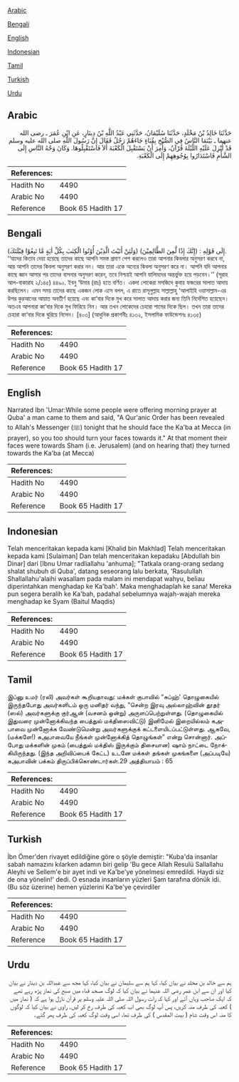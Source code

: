 [Arabic](#arabic)

[Bengali](#bengali)

[English](#english)

[Indonesian](#indonesian)

[Tamil](#tamil)

[Turkish](#turkish)

[Urdu](#urdu)

## Arabic


<div dir="rtl" lang="ar" style={{fontSize:'larger',backgroundColor:'#f8f9fa',padding:20}}>
حَدَّثَنَا خَالِدُ بْنُ مَخْلَدٍ، حَدَّثَنَا سُلَيْمَانُ، حَدَّثَنِي عَبْدُ اللَّهِ بْنُ دِينَارٍ، عَنِ ابْنِ عُمَرَ ـ رضى الله عنهما ـ بَيْنَمَا النَّاسُ فِي الصُّبْحِ بِقُبَاءٍ جَاءَهُمْ رَجُلٌ فَقَالَ إِنَّ رَسُولَ اللَّهِ صلى الله عليه وسلم قَدْ أُنْزِلَ عَلَيْهِ اللَّيْلَةَ قُرْآنٌ، وَأُمِرَ أَنْ يَسْتَقْبِلَ الْكَعْبَةَ أَلاَ فَاسْتَقْبِلُوهَا‏.‏ وَكَانَ وَجْهُ النَّاسِ إِلَى الشَّأْمِ فَاسْتَدَارُوا بِوُجُوهِهِمْ إِلَى الْكَعْبَةِ‏.‏
</div>
<div style={{backgroundColor:'#f8f9fa',padding:20, marginBottom: 10}}><table> <thead> <tr> <th>References:</th> <th></th> </tr> </thead> <tbody><tr><td>Hadith No</td><td>4490</td></tr><tr><td>Arabic No</td><td>4490</td></tr><tr><td>Reference</td><td>Book 65 Hadith 17</td></tr></tbody></table></div>

## Bengali


<div dir="ltr" lang="bn" style={{fontSize:'larger',backgroundColor:'#f8f9fa',padding:20}}>
(وَلَئِنْ أَتَيْتَ الَّذِيْنَ أُوْتُوا الْكِتٰبَ بِكُلِّ اٰيَةٍ مَّا تَبِعُوْا قِبْلَتَكَ) إِلَى قَوْلِهِ : (إِنَّكَ إِذًا لَّمِنَ الظَّالِمِيْنَ). ‘‘যাদের কিতাব দেয়া হয়েছে তাদের কাছে আপনি সমস্ত প্রমাণ পেশ করলেও তারা আপনার কিবলার অনুসরণ করবে না, আর আপনি তাদের কিবলা অনুসরণ করার নন। আর তারা একে অন্যের কিবলা অনুসরণ করে না। আপনি যদি আপনার কাছে জ্ঞান আসার পর তাদের বাসনার অনুসরণ করেন, তবে নিশ্চয়ই আপনি যালিমদের অন্তর্ভুক্ত হয়ে পড়বেন।’’ (সূরাহ আল-বাকারাহ ২/১৪৫) ৪৪৯০. ইবনু ‘উমার (রাঃ) হতে বর্ণিত। একদা লোকেরা মসজিদে কুবায় ফজরের সালাত আদায় করছিলেন। এমন সময় তাদের কাছে একজন লোক এসে বলল, এ রাতে রাসূলুল্লাহ সাল্লাল্লাহু ‘আলাইহি ওয়াসাল্লাম-এর উপর কুরআনের আয়াত অবতীর্ণ হয়েছে এবং কা‘বার দিকে মুখ করে সালাত আদায় করার জন্য তিনি নির্দেশিত হয়েছেন। অতএব আপনারা কা‘বার দিকে মুখ ফিরিয়ে নিন। আর তখন লোকেদের চেহারা শামের দিকে ছিল। তখন তারা তাদের চেহারা কা‘বার দিকে ঘুরিয়ে নিলেন। [৪০৩] (আধুনিক প্রকাশনীঃ ৪১৩২, ইসলামিক ফাউন্ডেশনঃ ৪১৩৫)
</div>
<div style={{backgroundColor:'#f8f9fa',padding:20, marginBottom: 10}}><table> <thead> <tr> <th>References:</th> <th></th> </tr> </thead> <tbody><tr><td>Hadith No</td><td>4490</td></tr><tr><td>Arabic No</td><td>4490</td></tr><tr><td>Reference</td><td>Book 65 Hadith 17</td></tr></tbody></table></div>

## English


<div dir="ltr" lang="en" style={{fontSize:'larger',backgroundColor:'#f8f9fa',padding:20}}>
Narrated Ibn 'Umar:While some people were offering morning prayer at Quba' a man came to them and said, "A Qur'anic Order has been revealed to Allah's Messenger (ﷺ) tonight that he should face the Ka'ba at Mecca (in prayer), so you too should turn your faces towards it." At that moment their faces were towards Sham (i.e. Jerusalem) (and on hearing that) they turned towards the Ka'ba (at Mecca)
</div>
<div style={{backgroundColor:'#f8f9fa',padding:20, marginBottom: 10}}><table> <thead> <tr> <th>References:</th> <th></th> </tr> </thead> <tbody><tr><td>Hadith No</td><td>4490</td></tr><tr><td>Arabic No</td><td>4490</td></tr><tr><td>Reference</td><td>Book 65 Hadith 17</td></tr></tbody></table></div>

## Indonesian


<div dir="ltr" lang="id" style={{fontSize:'larger',backgroundColor:'#f8f9fa',padding:20}}>
Telah menceritakan kepada kami [Khalid bin Makhlad] Telah menceritakan kepada kami [Sulaiman] Dan telah menceritakan kepadaku [Abdullah bin Dinar] dari [Ibnu Umar radliallahu 'anhuma]; "Tatkala orang-orang sedang shalat shubuh di Quba', datang seseorang lalu berkata, 'Rasulullah Shallallahu'alaihi wasallam pada malam ini mendapat wahyu, beliau diperintahkan menghadap ke Ka'bah'. Maka menghadaplah ke sana! Mereka pun segera beralih ke Ka'bah, padahal sebelumnya wajah-wajah mereka menghadap ke Syam (Baitul Maqdis)
</div>
<div style={{backgroundColor:'#f8f9fa',padding:20, marginBottom: 10}}><table> <thead> <tr> <th>References:</th> <th></th> </tr> </thead> <tbody><tr><td>Hadith No</td><td>4490</td></tr><tr><td>Arabic No</td><td>4490</td></tr><tr><td>Reference</td><td>Book 65 Hadith 17</td></tr></tbody></table></div>

## Tamil


<div dir="ltr" lang="ta" style={{fontSize:'larger',backgroundColor:'#f8f9fa',padding:20}}>
இப்னு உமர் (ரலி) அவர்கள் கூறியதாவது: மக்கள் குபாவில் “சுப்ஹ்' தொழுகையில் இருந்தபோது அவர்களிடம் ஒரு மனிதர் வந்து, “சென்ற இரவு அல்லாஹ்வின் தூதர் (ஸல்) அவர்களுக்கு குர்ஆன் (வசனம் ஒன்று) அருளப்பெற்றுள்ளது. (தொழுகையில் இதுவரை முன்னோக்கிவந்த பைத்துல் மக்திஸைவிட்டு) இனிமேல் இறையில்லம் கஅபாவை முன்னோக்க வேண்டுமென்று அவர்களுக்குக் கட்டளையிடப்பட்டுள்ளது. ஆகவே, (மக்களே!) கஅபாவையே நீங்கள் முன்னோக்கித் தொழுங்கள்” என்று சொன்னார். அப்போது மக்களின் முகம் (பைத்துல் மக்திஸ் இருக்கும் திசையான) ஷாம் நாட்டை நோக்கியிருந்தது. (இந்த அறிவிப்பைக் கேட்ட) உடனே மக்கள் தங்கள் முகங்களை (அப்படியே) கஅபாவின் பக்கம் திருப்பிக்கொண்டார்கள்.29 அத்தியாயம் : 65
</div>
<div style={{backgroundColor:'#f8f9fa',padding:20, marginBottom: 10}}><table> <thead> <tr> <th>References:</th> <th></th> </tr> </thead> <tbody><tr><td>Hadith No</td><td>4490</td></tr><tr><td>Arabic No</td><td>4490</td></tr><tr><td>Reference</td><td>Book 65 Hadith 17</td></tr></tbody></table></div>

## Turkish


<div dir="ltr" lang="tr" style={{fontSize:'larger',backgroundColor:'#f8f9fa',padding:20}}>
İbn Ömer'den rivayet edildiğine göre o şöyle demiştir: "Kuba'da insanlar sabah namazını kılarken adamın biri gelip 'Bu gece Allah Resulü Sallallahu Aleyhi ve Sellem'e bir ayet indi ve Ka'be'ye yönelmesi emredildi. Haydi siz de ona yönelin!' dedi. O esnada insanların yüzleri Şam tarafına dönük idi. (Bu söz üzerine) hemen yüzlerini Ka'be'ye çevirdiler
</div>
<div style={{backgroundColor:'#f8f9fa',padding:20, marginBottom: 10}}><table> <thead> <tr> <th>References:</th> <th></th> </tr> </thead> <tbody><tr><td>Hadith No</td><td>4490</td></tr><tr><td>Arabic No</td><td>4490</td></tr><tr><td>Reference</td><td>Book 65 Hadith 17</td></tr></tbody></table></div>

## Urdu


<div dir="rtl" lang="ur" style={{fontSize:'larger',backgroundColor:'#f8f9fa',padding:20}}>
ہم سے خالد بن مخلد نے بیان کیا، کہا ہم سے سلیمان نے بیان کیا، کہا مجھ سے عبداللہ بن دینار نے بیان کیا اور ان سے ابن عمر رضی اللہ عنہما نے بیان کیا کہ لوگ مسجد قباء میں صبح کی نماز پڑھ رہے تھے کہ ایک صاحب وہاں آئے اور کہا کہ رات رسول اللہ صلی اللہ علیہ وسلم پر قرآن نازل ہوا ہے کہ ( نماز میں ) کعبہ کی طرف منہ کریں، پس آپ لوگ بھی اب کعبہ کی طرف رخ کر لیں۔ راوی نے بیان کیا کہ لوگوں کا منہ اس وقت شام ( بیت المقدس ) کی طرف تھا، اسی وقت لوگ کعبہ کی طرف پھر گئے۔
</div>
<div style={{backgroundColor:'#f8f9fa',padding:20, marginBottom: 10}}><table> <thead> <tr> <th>References:</th> <th></th> </tr> </thead> <tbody><tr><td>Hadith No</td><td>4490</td></tr><tr><td>Arabic No</td><td>4490</td></tr><tr><td>Reference</td><td>Book 65 Hadith 17</td></tr></tbody></table></div>